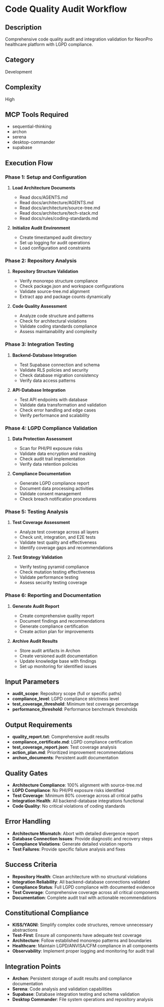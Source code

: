 # Code Quality Audit Workflow

## Description

Comprehensive code quality audit and integration validation for NeonPro healthcare platform with LGPD compliance.

## Category

Development

## Complexity

High

## MCP Tools Required

- sequential-thinking
- archon
- serena
- desktop-commander
- supabase

## Execution Flow

### Phase 1: Setup and Configuration

1. **Load Architecture Documents**
   - Read docs/AGENTS.md
   - Read docs/architecture/AGENTS.md
   - Read docs/architecture/source-tree.md
   - Read docs/architecture/tech-stack.md
   - Read docs/rules/coding-standards.md

2. **Initialize Audit Environment**
   - Create timestamped audit directory
   - Set up logging for audit operations
   - Load configuration and constraints

### Phase 2: Repository Analysis

1. **Repository Structure Validation**
   - Verify monorepo structure compliance
   - Check package.json and workspace configurations
   - Validate source-tree.md alignment
   - Extract app and package counts dynamically

2. **Code Quality Assessment**
   - Analyze code structure and patterns
   - Check for architectural violations
   - Validate coding standards compliance
   - Assess maintainability and complexity

### Phase 3: Integration Testing

1. **Backend-Database Integration**
   - Test Supabase connection and schema
   - Validate RLS policies and security
   - Check database migration consistency
   - Verify data access patterns

2. **API-Database Integration**
   - Test API endpoints with database
   - Validate data transformation and validation
   - Check error handling and edge cases
   - Verify performance and scalability

### Phase 4: LGPD Compliance Validation

1. **Data Protection Assessment**
   - Scan for PHI/PII exposure risks
   - Validate data encryption and masking
   - Check audit trail implementation
   - Verify data retention policies

2. **Compliance Documentation**
   - Generate LGPD compliance report
   - Document data processing activities
   - Validate consent management
   - Check breach notification procedures

### Phase 5: Testing Analysis

1. **Test Coverage Assessment**
   - Analyze test coverage across all layers
   - Check unit, integration, and E2E tests
   - Validate test quality and effectiveness
   - Identify coverage gaps and recommendations

2. **Test Strategy Validation**
   - Verify testing pyramid compliance
   - Check mutation testing effectiveness
   - Validate performance testing
   - Assess security testing coverage

### Phase 6: Reporting and Documentation

1. **Generate Audit Report**
   - Create comprehensive quality report
   - Document findings and recommendations
   - Generate compliance certification
   - Create action plan for improvements

2. **Archive Audit Results**
   - Store audit artifacts in Archon
   - Create versioned audit documentation
   - Update knowledge base with findings
   - Set up monitoring for identified issues

## Input Parameters

- **audit_scope**: Repository scope (full or specific paths)
- **compliance_level**: LGPD compliance strictness level
- **test_coverage_threshold**: Minimum test coverage percentage
- **performance_threshold**: Performance benchmark thresholds

## Output Requirements

- **quality_report.txt**: Comprehensive audit results
- **compliance_certificate.md**: LGPD compliance certification
- **test_coverage_report.json**: Test coverage analysis
- **action_plan.md**: Prioritized improvement recommendations
- **archon_documents**: Persistent audit documentation

## Quality Gates

- **Architecture Compliance**: 100% alignment with source-tree.md
- **LGPD Compliance**: No PHI/PII exposure risks identified
- **Test Coverage**: Minimum 80% coverage across all critical paths
- **Integration Health**: All backend-database integrations functional
- **Code Quality**: No critical violations of coding standards

## Error Handling

- **Architecture Mismatch**: Abort with detailed divergence report
- **Database Connection Issues**: Provide diagnostic and recovery steps
- **Compliance Violations**: Generate detailed violation reports
- **Test Failures**: Provide specific failure analysis and fixes

## Success Criteria

- **Repository Health**: Clean architecture with no structural violations
- **Integration Reliability**: All backend-database connections validated
- **Compliance Status**: Full LGPD compliance with documented evidence
- **Test Coverage**: Comprehensive coverage across all critical components
- **Documentation**: Complete audit trail with actionable recommendations

## Constitutional Compliance

- **KISS/YAGNI**: Simplify complex code structures, remove unnecessary abstractions
- **Test-First**: Ensure all components have adequate test coverage
- **Architecture**: Follow established monorepo patterns and boundaries
- **Healthcare**: Maintain LGPD/ANVISA/CFM compliance in all components
- **Observability**: Implement proper logging and monitoring for audit trail

## Integration Points

- **Archon**: Persistent storage of audit results and compliance documentation
- **Serena**: Code analysis and validation capabilities
- **Supabase**: Database integration testing and schema validation
- **Desktop Commander**: File system operations and repository analysis
